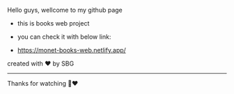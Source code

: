 Hello guys, wellcome to my github page

- this is books web project

- you can check it with below link: 

- https://monet-books-web.netlify.app/

created with ❤️ by SBG

-----------------------------------



Thanks for watching 🙏❤️
